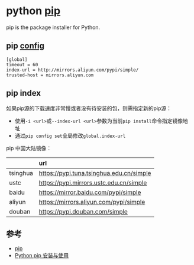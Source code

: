 python [pip](https://pypi.org/project/pip/)
===========================================

pip is the package installer for Python.

pip [config](https://pip.pypa.io/en/stable/topics/configuration/)
-----------------------------------------------------------------

```config
[global]
timeout = 60
index-url = http://mirrors.aliyun.com/pypi/simple/
trusted-host = mirrors.aliyun.com
```

pip index
---------

如果pip源的下载速度非常慢或者没有待安装的包，则需指定新的pip源：

- 使用`-i <url>`或`--index-url <url>`参数为当前`pip install`命令指定镜像地址
- 通过`pip config set`全局修改`global.index-url`

pip 中国大陆镜像：

|          | url                                        |
| :------- | :----------------------------------------- |
| tsinghua | <https://pypi.tuna.tsinghua.edu.cn/simple> |
| ustc     | <https://pypi.mirrors.ustc.edu.cn/simple>  |
| baidu    | <https://mirror.baidu.com/pypi/simple>     |
| aliyun   | <https://mirrors.aliyun.com/pypi/simple>   |
| douban   | <https://pypi.douban.com/simple>           |

参考
----

- [pip](https://pip.pypa.io/en/stable/)
- [Python pip 安装与使用](https://www.runoob.com/w3cnote/python-pip-install-usage.html)
